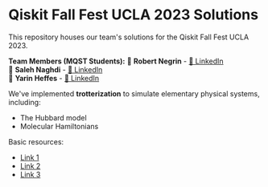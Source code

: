 # Qiskit Fall Fest UCLA 2023 Solutions

This repository houses our team's solutions for the Qiskit Fall Fest UCLA 2023. 

**Team Members (MQST Students):**
🔹 **Robert Negrin** - [🔗 LinkedIn](https://www.linkedin.com/in/rsnegrin)  
🔹 **Saleh Naghdi** - [🔗 LinkedIn](https://www.linkedin.com/in/saleh-naghdi/)  
🔹 **Yarin Heffes** - [🔗 LinkedIn](https://www.linkedin.com/in/yarinheffes/)


We've implemented **trotterization** to simulate elementary physical systems, including:
- The Hubbard model
- Molecular Hamiltonians

Basic resources:
- [Link 1](https://www.nature.com/articles/s41467-021-25196-0)
- [Link 2](https://vtomole.com/blog/2019/04/07/trotter)
- [Link 3](https://learn.microsoft.com/en-us/azure/quantum/user-guide/libraries/chemistry/concepts/algorithms)



